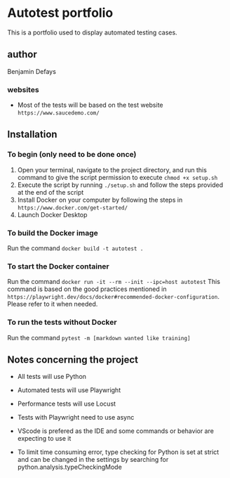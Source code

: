 # Autotest portfolio

This is a portfolio used to display automated testing cases.

## author 

Benjamin Defays

### websites

* Most of the tests will be based on the test website `https://www.saucedemo.com/`

## Installation

### To begin (only need to be done once)
1. Open your terminal, navigate to the project directory, and run this command to give the script permission to execute `chmod +x setup.sh`
2. Execute the script by running `./setup.sh` and follow the steps provided at the end of the script
3. Install Docker on your computer by following the steps in `https://www.docker.com/get-started/`
4. Launch Docker Desktop

### To build the Docker image 
Run the command `docker build -t autotest .`

### To start the Docker container 
Run the command `docker run -it --rm --init --ipc=host autotest`
This command is based on the good practices mentioned in `https://playwright.dev/docs/docker#recommended-docker-configuration`. Please refer to it when needed.

### To run the tests without Docker 
Run the command `pytest -m [markdown wanted like training]` 

## Notes concerning the project 

* All tests will use Python

* Automated tests will use Playwright

* Performance tests will use Locust

* Tests with Playwright need to use async

* VScode is prefered as the IDE and some commands or behavior are expecting to use it

* To limit time consuming error, type checking for Python is set at strict and can be changed in the settings by searching for python.analysis.typeCheckingMode 
